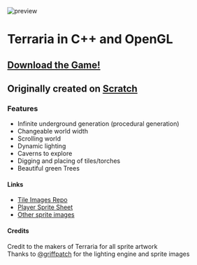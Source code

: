 <img src='https://github.com/GreatGameDota/Terraria-in-Cpp-OpenGL/blob/master/github/image3.png?raw=true' alt='preview' title='preview'>

# Terraria in C++ and OpenGL

## [Download the Game!](https://github.com/GreatGameDota/Terraria-in-Cpp-OpenGL/raw/master/github/game.zip)

## Originally created on [Scratch](https://scratch.mit.edu/projects/324086463/)

### Features

- Infinite underground generation (procedural generation)
- Changeable world width
- Scrolling world
- Dynamic lighting
- Caverns to explore
- Digging and placing of tiles/torches
- Beautiful green Trees

#### Links

- [Tile Images Repo](https://github.com/GreatGameDota/Terraria-Tile-Images)  
- [Player Sprite Sheet](https://www.deviantart.com/omega7321/art/Terraria-Default-Player-sprite-sheet-637899627)  
- [Other sprite images](https://www.spriters-resource.com/pc_computer/terraria/sheet/50634/)  

#### Credits  

Credit to the makers of Terraria for all sprite artwork  
Thanks to [@griffpatch](https://scratch.mit.edu/users/griffpatch/) for the lighting engine and sprite images
